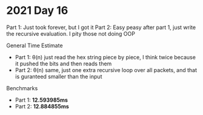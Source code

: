 # 2021 Day 16

Part 1: Just took forever, but I got it
Part 2: Easy peasy after part 1, just write the recursive evaluation. I pity those not doing OOP

General Time Estimate
- Part 1: θ(n) just read the hex string piece by piece, I think twice because it pushed the bits and then reads them
- Part 2: θ(n) same, just one extra recursive loop over all packets, and that is guranteed smaller than the input

Benchmarks
- Part 1: **12.593985ms**
- Part 2: **12.884855ms**



